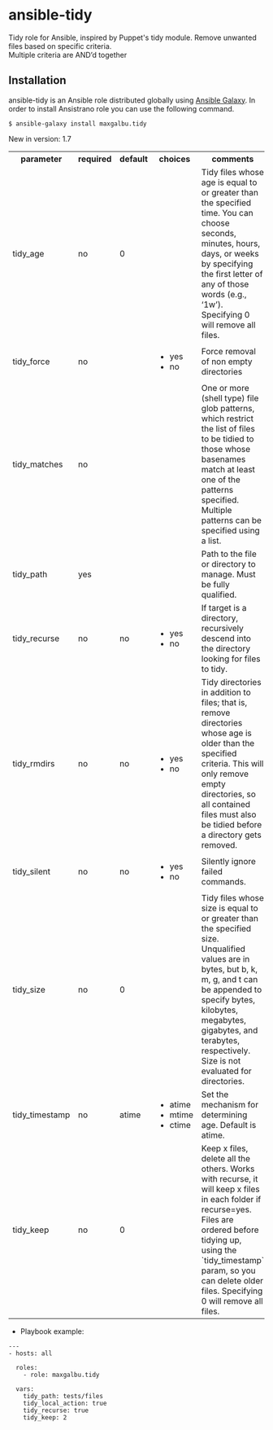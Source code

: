 ansible-tidy
============

Tidy role for Ansible, inspired by Puppet's tidy module. Remove unwanted files based on specific criteria.  
Multiple criteria are AND’d together

Installation
------------

ansible-tidy is an Ansible role distributed globally using [Ansible Galaxy](https://galaxy.ansible.com/). In order to install Ansistrano role you can use the following command.

```
$ ansible-galaxy install maxgalbu.tidy
```

New in version: 1.7

<table>
<tr>
<th class="head">parameter</th>
<th class="head">required</th>
<th class="head">default</th>
<th class="head">choices</th>
<th class="head">comments</th>
</tr>
<tr>
<td>tidy_age</td>
<td>no</td>
<td>0</td>
<td><ul></ul></td>
<td>Tidy files whose age is equal to or greater than the specified time.  
You can choose seconds, minutes, hours, days, or weeks by specifying the first letter of any of those words (e.g., ‘1w’). Specifying 0 will remove all files.</td>
</tr>
<tr>
<td>tidy_force</td>
<td>no</td>
<td></td>
<td><ul><li>yes</li><li>no</li></ul></td>
<td>Force removal of non empty directories</td>
</tr>
<tr>
<td>tidy_matches</td>
<td>no</td>
<td></td>
<td><ul></ul></td>
<td>One or more (shell type) file glob patterns, which restrict the list of files to be tidied to those whose basenames match at least one of the patterns specified.  
Multiple patterns can be specified using a list.</td>
</tr>
<tr>
<td>tidy_path</td>
<td>yes</td>
<td></td>
<td><ul></ul></td>
<td>Path to the file or directory to manage. Must be fully qualified.</td>
</tr>
<tr>
<td>tidy_recurse</td>
<td>no</td>
<td>no</td>
<td><ul><li>yes</li><li>no</li></ul></td>
<td>If target is a directory, recursively descend into the directory looking for files to tidy.</td>
</tr>
<tr>
<td>tidy_rmdirs</td>
<td>no</td>
<td>no</td>
<td><ul><li>yes</li><li>no</li></ul></td>
<td>Tidy directories in addition to files; that is, remove directories whose age is older than the specified criteria.  This will only remove empty directories, so all contained files must also be tidied before a directory gets removed.</td>
</tr>
<tr>
<td>tidy_silent</td>
<td>no</td>
<td>no</td>
<td><ul><li>yes</li><li>no</li></ul></td>
<td>Silently ignore failed commands.</td>
</tr>
<tr>
<td>tidy_size</td>
<td>no</td>
<td>0</td>
<td><ul></ul></td>
<td>Tidy files whose size is equal to or greater than the specified size.  
Unqualified values are in bytes, but b, k, m, g, and t can be appended to specify bytes, kilobytes, megabytes, gigabytes, and terabytes, respectively.  
Size is not evaluated for directories.</td>
</tr>
<tr>
<td>tidy_timestamp</td>
<td>no</td>
<td>atime</td>
<td><ul><li>atime</li><li>mtime</li><li>ctime</li></ul></td>
<td>Set the mechanism for determining age. Default is atime.</td>
</tr>
<tr>
<td>tidy_keep</td>
<td>no</td>
<td>0</td>
<td></td>
<td>Keep x files, delete all the others. Works with recurse, it will keep x files in each folder if recurse=yes. Files are ordered before tidying up, using the `tidy_timestamp` param, so you can delete older files. Specifying 0 will remove all files.</td>
</tr>
</table>  


* Playbook example:

```
---
- hosts: all

  roles:
    - role: maxgalbu.tidy

  vars:
    tidy_path: tests/files
    tidy_local_action: true
    tidy_recurse: true
    tidy_keep: 2
```
